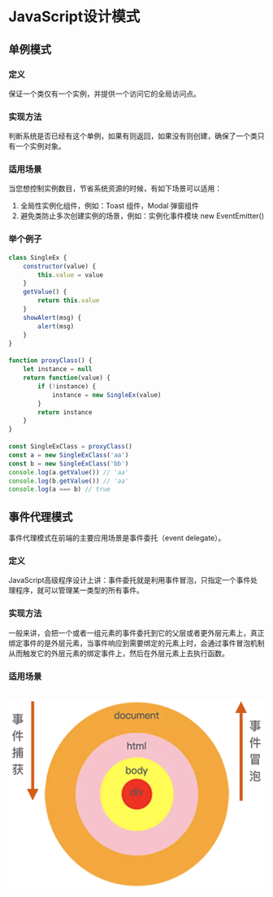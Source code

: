 # JavaScript设计模式

## 单例模式

### 定义

保证一个类仅有一个实例，并提供一个访问它的全局访问点。

### 实现方法

判断系统是否已经有这个单例，如果有则返回，如果没有则创建，确保了一个类只有一个实例对象。

### 适用场景

当您想控制实例数目，节省系统资源的时候，有如下场景可以适用：

1. 全局性实例化组件，例如：Toast 组件，Modal 弹窗组件
2. 避免类防止多次创建实例的场景，例如：实例化事件模块 new EventEmitter()

### 举个例子

```javascript
class SingleEx {
    constructor(value) {
        this.value = value
    }
    getValue() {
        return this.value
    }
    showAlert(msg) {
        alert(msg)
    }
}

function proxyClass() {
    let instance = null
    return function(value) {
        if (!instance) {
            instance = new SingleEx(value)
        }
        return instance
    }
}

const SingleExClass = proxyClass()
const a = new SingleExClass('aa')
const b = new SingleExClass('bb')
console.log(a.getValue()) // 'aa'
console.log(b.getValue()) // 'aa'
console.log(a === b) // true
```



## 事件代理模式

事件代理模式在前端的主要应用场景是事件委托（event delegate）。

### 定义

JavaScript高级程序设计上讲：事件委托就是利用事件冒泡，只指定一个事件处理程序，就可以管理某一类型的所有事件。

### 实现方法

一般来讲，会把一个或者一组元素的事件委托到它的父层或者更外层元素上，真正绑定事件的是外层元素，当事件响应到需要绑定的元素上时，会通过事件冒泡机制从而触发它的外层元素的绑定事件上，然后在外层元素上去执行函数。

### 适用场景

​    ![17](./../../assets/image/17.png)